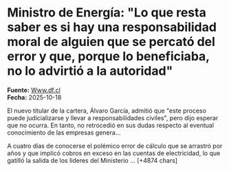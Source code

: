 # Ministro de Energía: "Lo que resta saber es si hay una responsabilidad moral de alguien que se percató del error y que, porque lo beneficiaba, no lo advirtió a la autoridad"

**Fuente:** [Www.df.cl](https://www.df.cl/empresas/energia/ministro-de-energia-lo-que-resta-saber-es-si-hay-una-responsabilidad)  
**Fecha:** 2025-10-18

El nuevo titular de la cartera, Álvaro García, admitió que "este proceso puede judicializarse y llevar a responsabilidades civiles", pero dijo esperar que no ocurra. En tanto, no retrocedió en sus dudas respecto al eventual conocimiento de las empresas genera…

A cuatro días de conocerse el polémico error de cálculo que se arrastró por años y que implicó cobros en exceso en las cuentas de electricidad, lo que gatilló la salida de los líderes del Ministerio … [+4874 chars]
